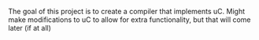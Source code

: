 The goal of this project is to create a compiler that implements uC. Might make modifications to uC to allow for extra 
functionality, but that will come later (if at all)